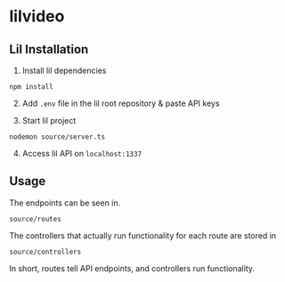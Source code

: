 # lilvideo

## Lil Installation

1. Install lil dependencies

```
npm install
```

2. Add `.env` file in the lil root repository & paste API keys

3. Start lil project
```
nodemon source/server.ts
```

4. Access lil API on `localhost:1337`

## Usage

The endpoints can be seen in.

```
source/routes
```

The controllers that actually run functionality for each route are stored in
```
source/controllers
```

In short, routes tell API endpoints, and controllers run functionality.
